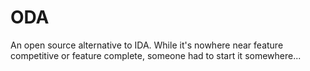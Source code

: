 ODA
===

An open source alternative to IDA.  While it's nowhere near feature competitive or feature complete, someone had to start it somewhere...
